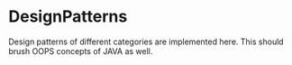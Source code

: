# DesignPatterns
Design patterns of different categories are implemented here.
This should brush OOPS concepts of JAVA as well.
